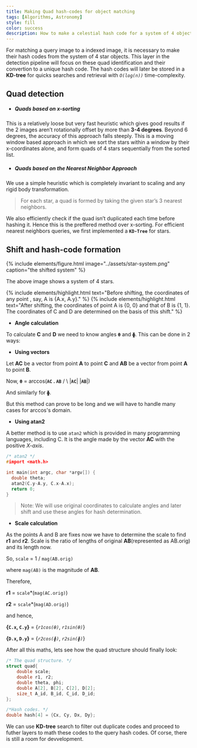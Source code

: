 ```yaml
---
title: Making Quad hash-codes for object matching
tags: [Algorithms, Astronomy]
style: fill
color: success
description: How to make a celestial hash code for a system of 4 objects.
---
```


For matching a query image to a indexed image, it is necessary to make 
their hash codes from the system of 4 star objects. This layer in the 
detection pipeline will focus on these quad identification and their 
convertion to a unique hash code. The hash codes will later be stored 
in a **KD-tree** for quicks searches and retrieval with *`O(log(n))`* time-complexity.



## Quad detection


- ##### Quads based on x-sorting

This is a relatively loose but very fast heuristic which gives good results 
if the 2 images aren’t rotationally offset by more than **3-4 degrees**. 
Beyond 6 degrees, the accuracy of this approach falls steeply. This is a moving window
based approach in which we sort the stars within a window by their x-coordinates alone, 
and form quads of 4 stars sequentially from the sorted list.


- ##### Quads based on the Nearest Neighbor Approach

We use a simple heuristic which is completely invariant to scaling 
and any rigid body transformation.

> For each star, a quad is formed by taking the given star’s 3 nearest neighbors.

We also efficiently check if the quad isn’t duplicated each time before hashing it. 
Hence this is the preffered method over x-sorting.
For efficient nearest neighbors queries, we first implemented a **`KD-Tree`** for stars.


## Shift and hash-code formation

{% include elements/figure.html image="../assets/star-system.png" caption="the shifted system" %}

The above image shows a system of 4 stars. 

{% include elements/highlight.html text="Before shifting, the coordinates of any point , say, A  is {A.x, A.y}." %}
{% include elements/highlight.html text="After shifting, the coordinates of point A  is {0, 0} and that of 
B is {1, 1}. The coordinates of C and D are determined on the basis of this shift." %}



- **Angle calculation**

To calculate **C** and **D** we need to know angles **`Ɵ`** and **`ɸ`**. This can be done in 2 ways:

- **Using vectors**

Let **AC**  be a vector from point **A** to point **C** and **AB**  be a vector from point **A** to point **B**.

Now, **`Ɵ`** = arccos(**`AC` . `AB`** / \ |**`AC`**\| \|**`AB`**\|)

And similarly for **`ɸ`**.

But this method can prove to be long and we will have to handle many cases for arccos's domain.

- **Using atan2**

A better method is to use `atan2` which is provided in many programming languages, including C. 
It is the angle made by the vector **AC** with the positive *X-axis*.

```c
/* atan2 */
#import <math.h>

int main(int argc, char *argv[]) {
  double theta;
  atan2(C.y-A.y, C.x-A.x);
  return 0;
}
```

> Note: We will use original coordinates to calculate angles and later shift and use these angles for hash determination.

-  **Scale calculation**

As the points A and B are fixes now we have to determine the scale to find **r1** and **r2**. 
Scale is the ratio of lengths of original **AB**(represented as AB.orig) and its length now. 

So, `scale` = 1 / `mag(AB.orig)`

where `mag(AB)` is the magnitude of **AB**.

Therefore,

**r1** = `scale`\*(`mag(AC.orig)`) 

**r2** = `scale`\*(`mag(AD.orig)`)

and hence,

**{`C.x`, `C.y`}** = {*`r1cos(Ɵ)`*, *`r1sin(Ɵ)`*}

**{`D.x`, `D.y`}** = {*`r2cos(ɸ)`*, *`r2sin(ɸ)`*}

After all this maths, lets see how the quad structure should finally look:

```c
/* The quad structure. */
struct quad{
    double scale;
    double r1, r2;
    double theta, phi;
    double A[2], B[2], C[2], D[2];
    size_t A_id, B_id, C_id, D_id;
};

/*Hash codes. */
double hash[4] = {Cx, Cy, Dx, Dy};
```

We can use __KD-tree__ search to filter out duplicate codes and proceed to futher layers to math these codes to 
the query hash codes. Of corse, there is still a room for devvelopment.